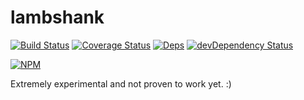 # lambshank

[![Build Status](https://travis-ci.org/midknight41/lambshank.svg?branch=master)](https://travis-ci.org/midknight41/lambshank) [![Coverage Status](https://coveralls.io/repos/github/midknight41/lambshank/badge.svg?branch=master)](https://coveralls.io/github/midknight41/lambshank?branch=master)
[![Deps](https://david-dm.org/midknight41/lambshank.svg)](https://david-dm.org/midknight41/lambshank#info=dependencies) [![devDependency Status](https://david-dm.org/midknight41/lambshank/dev-status.svg)](https://david-dm.org/midknight41/lambshank#info=devDependencies)

[![NPM](https://nodei.co/npm/lambshank.png?downloads=true)](https://www.npmjs.com/package/lambshank/)

Extremely experimental and not proven to work yet. :)
